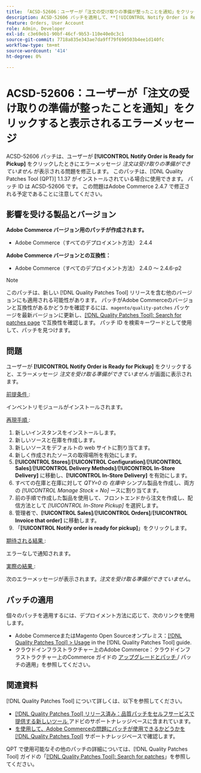 ```yaml
---
title: 「ACSD-52606：ユーザーが「注文の受け取りの準備が整ったことを通知」をクリックすると表示されるエラーメッセージ」
description: ACSD-52606 パッチを適用して、**[!UICONTROL Notify Order is Ready for Pickup]**をクリックするとエラーメッセージが表示されるAdobe Commerceの問題を修正してください。
feature: Orders, User Account
role: Admin, Developer
exl-id: c3e69eb1-90bf-46cf-9b53-110e40e0c3c1
source-git-commit: 7718a835e343ae7da9ff79f690503b4ee1d140fc
workflow-type: tm+mt
source-wordcount: '414'
ht-degree: 0%

---
```


# ACSD-52606：ユーザーが「注文の受け取りの準備が整ったことを通知」をクリックすると表示されるエラーメッセージ

ACSD-52606 パッチは、ユーザーが **[!UICONTROL Notify Order is Ready for Pickup]** をクリックしたときにエラーメッセージ *注文は受け取りの準備ができていません* が表示される問題を修正します。 このパッチは、[!DNL Quality Patches Tool (QPT)] 1.1.37 がインストールされている場合に使用できます。 パッチ ID は ACSD-52606 です。 この問題はAdobe Commerce 2.4.7 で修正される予定であることに注意してください。

## 影響を受ける製品とバージョン

**Adobe Commerce バージョン用のパッチが作成されます。**

* Adobe Commerce（すべてのデプロイメント方法） 2.4.4

**Adobe Commerce バージョンとの互換性：**

* Adobe Commerce（すべてのデプロイメント方法） 2.4.0 ～ 2.4.6-p2

>[!NOTE]
>
>このパッチは、新しい [!DNL Quality Patches Tool] リリースを含む他のバージョンにも適用される可能性があります。 パッチがAdobe Commerceのバージョンと互換性があるかどうかを確認するには、`magento/quality-patches` パッケージを最新バージョンに更新し、[[!DNL Quality Patches Tool]: Search for patches page](https://experienceleague.adobe.com/tools/commerce-quality-patches/index.html?lang=ja) で互換性を確認します。 パッチ ID を検索キーワードとして使用して、パッチを見つけます。

## 問題

ユーザーが **[!UICONTROL Notify Order is Ready for Pickup]** をクリックすると、エラーメッセージ *注文を受け取る準備ができていません* が画面に表示されます。

<u> 前提条件 </u>:

インベントリモジュールがインストールされます。

<u> 再現手順 </u>:

1. 新しいインスタンスをインストールします。
1. 新しいソースと在庫を作成します。
1. 新しいソースをデフォルトの web サイトに割り当てます。
1. 新しく作成されたソースの取得場所を有効にします。
1. **[!UICONTROL Stores]**/**[!UICONTROL Configuration]**/**[!UICONTROL Sales]**/**[!UICONTROL Delivery Methods]**/**[!UICONTROL In-Store Delivery]** に移動し、**[!UICONTROL In-Store Delivery]** を有効にします。
1. すべての在庫と在庫に対して *QTY=0* の *在庫中* シンプル製品を作成し、両方の *[!UICONTROL Manage Stock = No]* ースに割り当てます。
1. 前の手順で作成した製品を使用して、フロントエンドから注文を作成し、配信方法として *[!UICONTROL In-Store Pickup]* を選択します。
1. 管理者で、**[!UICONTROL Sales]**/**[!UICONTROL Orders]**/**[!UICONTROL Invoice that order]** に移動します。
1. 「**[!UICONTROL Notify order is ready for pickup]**」をクリックします。

<u> 期待される結果 </u>:

エラーなしで通知されます。

<u> 実際の結果 </u>:

次のエラーメッセージが表示されます。*注文を受け取る準備ができていません*。

## パッチの適用

個々のパッチを適用するには、デプロイメント方法に応じて、次のリンクを使用します。

* Adobe CommerceまたはMagento Open Sourceオンプレミス：[[!DNL Quality Patches Tool] > Usage](https://experienceleague.adobe.com/docs/commerce-operations/tools/quality-patches-tool/usage.html?lang=ja) in the [!DNL Quality Patches Tool] guide.
* クラウドインフラストラクチャー上のAdobe Commerce：クラウドインフラストラクチャー上のCommerce ガイドの [ アップグレードとパッチ ](https://experienceleague.adobe.com/docs/commerce-cloud-service/user-guide/develop/upgrade/apply-patches.html?lang=ja)/ パッチの適用」を参照してください。

## 関連資料

[!DNL Quality Patches Tool] について詳しくは、以下を参照してください。

* [[!DNL Quality Patches Tool]  リリース済み：品質パッチをセルフサービスで提供する新しいツール ](/help/announcements/adobe-commerce-announcements/magento-quality-patches-released-new-tool-to-self-serve-quality-patches.md) アドビのサポートナレッジベースに含まれています。
* [ を使用して、Adobe Commerceの問題にパッチが使用できるかどうかを  [!DNL Quality Patches Tool]](/help/support-tools/patches-available-in-qpt-tool/check-patch-for-magento-issue-with-magento-quality-patches.md) サポートナレッジベースで確認します。

QPT で使用可能なその他のパッチの詳細については、[!DNL Quality Patches Tool] ガイドの「[[!DNL Quality Patches Tool]: Search for patches](https://experienceleague.adobe.com/tools/commerce-quality-patches/index.html?lang=ja)」を参照してください。
